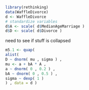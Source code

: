 ``` r
library(rethinking)
data(WaffleDivorce)
d <- WaffleDivorce
# standardize variables
d$A <- scale( d$MedianAgeMarriage )
d$D <- scale( d$Divorce )
```

need to see if stuff is collapsed

``` r
m5.1 <- quap(
alist(
D ~ dnorm( mu , sigma ) ,
mu <- a + bA * A ,
a ~ dnorm( 0 , 0.2 ) ,
bA ~ dnorm( 0 , 0.5 ) ,
sigma ~ dexp( 1 )
) , data = d )
```
